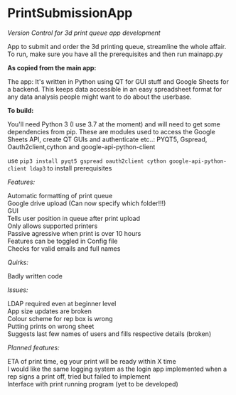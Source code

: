 # PrintSubmissionApp
*Version Control for 3d print queue app development*

App to submit and order the 3d printing queue, streamline the whole affair. To run, make sure you have all the prerequisites and then run mainapp.py

**As copied from the main app:**

The app: It's written in Python using QT for GUI stuff and Google Sheets for a backend. This keeps data accessible in an easy spreadsheet format for any data analysis people might want to do about the userbase.

**To build:**

You'll need Python 3 (I use 3.7 at the moment) and will need to get some dependencies from pip. These are modules used to access the Google Sheets API, create QT GUIs and authenticate etc..: PYQT5, Gspread, Oauth2client,cython and google-api-python-client  

use `pip3 install pyqt5 gspread oauth2client cython google-api-python-client ldap3` to install prerequisites   

*Features:*

  Automatic formatting of print queue  
  Google drive upload (Can now specify which folder!!!)    
  GUI  
  Tells user position in queue after print upload  
  Only allows supported printers  
  Passive agressive when print is over 10 hours  
  Features can be toggled in Config file  
  Checks for valid emails and full names  
  
*Quirks:*

  Badly written code


*Issues:*

  LDAP required even at beginner level  
  App size updates are broken  
  Colour scheme for rep box is wrong  
  Putting prints on wrong sheet  
  Suggests last few names of users and fills respective details  (broken)  


*Planned features:*

  ETA of print time, eg your print will be ready within X time      
  I would like the same logging system as the login app implemented when a rep signs a print off, tried but failed to implement  
  Interface with print running program (yet to be developed)  
